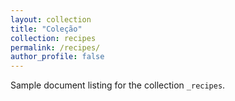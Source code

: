 ```yaml
---
layout: collection
title: "Coleção"
collection: recipes
permalink: /recipes/
author_profile: false
---
```


Sample document listing for the collection `_recipes`.